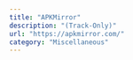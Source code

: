 ```yaml
---
title: "APKMirror"
description: "(Track-Only)"
url: "https://apkmirror.com/"
category: "Miscellaneous"
---
```

